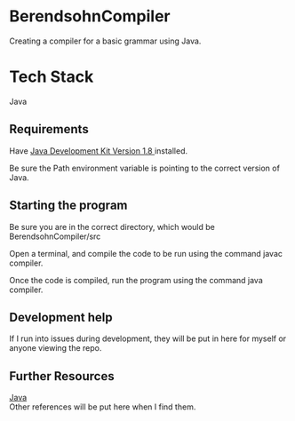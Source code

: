 # BerendsohnCompiler

Creating a compiler for a basic grammar using Java.

# Tech Stack

Java <br>

## Requirements

Have <a href = "https://www.java.com/en/download/manual.jsp"> Java Development Kit Version 1.8 </a> installed.

Be sure the Path environment variable is pointing to the correct version of Java.

## Starting the program

Be sure you are in the correct directory, which would be BerendsohnCompiler/src <br>

Open a terminal, and compile the code to be run using the command javac compiler. <br>

Once the code is compiled, run the program using the command java compiler.

## Development help

If I run into issues during development, they will be put in here for myself or anyone viewing the repo.

## Further Resources

<a href="https://docs.oracle.com/en/java/"> Java </a>
<br>
Other references will be put here when I find them.
